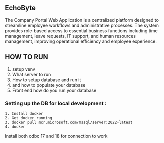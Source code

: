 ## EchoByte
The Company Portal Web Application is a centralized platform designed to streamline employee workflows and administrative processes. The system provides role-based access to essential business functions including time management, leave requests, IT support, and human resources management, improving operational efficiency and employee experience.


## HOW TO RUN

1. setup venv 
2. What server to run
3. How to setup database and run it
4. and how to populate your database
5. Front end how do you run your database


### Setting up the DB for local development :
    1. Install docker
    2. Get docker running
    3. docker pull mcr.microsoft.com/mssql/server:2022-latest
    4. docker 

Install both odbc 17 and 18 for connection to work
